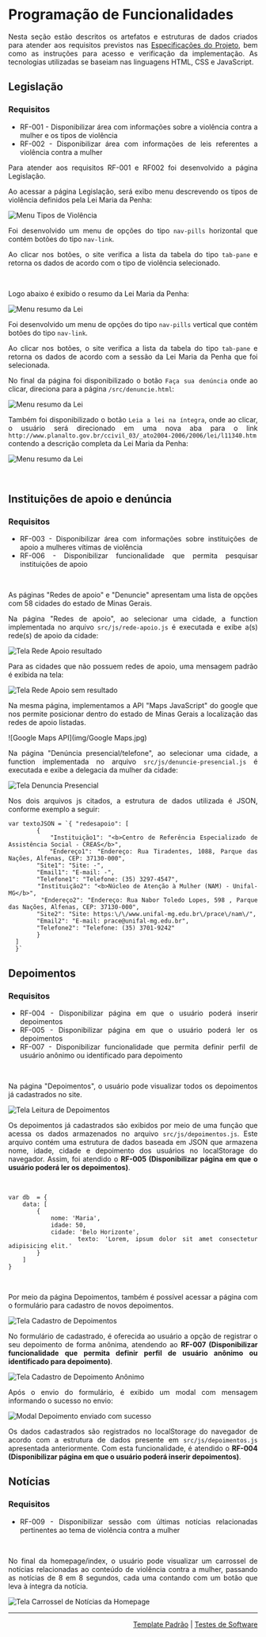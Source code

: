 <div align="justify"> 
  
# Programação de Funcionalidades

Nesta seção estão descritos os artefatos e estruturas de dados criados para atender aos requisitos previstos nas <a href="./especification.md">Especificações do Projeto</a>, bem como as instruções para acesso e verificação da implementação. As tecnologias utilizadas se baseiam nas linguagens HTML, CSS e JavaScript.

## Legislação

### Requisitos

- RF-001 - Disponibilizar área com informações sobre a violência contra a mulher e os tipos de violência
- RF-002 - Disponibilizar área com informações de leis referentes a violência contra a mulher

Para atender aos requisitos RF-001 e RF002 foi desenvolvido a página Legislação.

Ao acessar a página Legislação, será exibo menu descrevendo os tipos de violência definidos pela Lei Maria da Penha:
  
![Menu Tipos de Violência](img/tela-legislacao-tv-resultado.png)
  
Foi desenvolvido um menu de opções do tipo `nav-pills` horizontal que contém botões do tipo `nav-link`.

Ao clicar nos botões, o site verifica a lista da tabela do tipo `tab-pane` e retorna os dados de acordo com o tipo de violência selecionado.

<br/>

Logo abaixo é exibido o resumo da Lei Maria da Penha:
  
![Menu resumo da Lei](img/tela-legislacao-reslei-resultado.png)

Foi desenvolvido um menu de opções do tipo `nav-pills` vertical que contém botões do tipo `nav-link`. 

Ao clicar nos botões, o site verifica a lista da tabela do tipo `tab-pane` e retorna os dados de acordo com a sessão da Lei Maria da Penha que foi selecionada.

No final da página foi disponibilizado o botão `Faça sua denúncia` onde ao clicar, direciona para a página `/src/denuncie.html`:

![Menu resumo da Lei](img/tela-legislacao-btn-deuncia-resultado.png)

Também foi disponibilizado o botão `Leia a lei na íntegra`, onde ao clicar, o usuário será direcionado em uma nova aba para o link `http://www.planalto.gov.br/ccivil_03/_ato2004-2006/2006/lei/l11340.htm` contendo a descrição completa da Lei Maria da Penha:

![Menu resumo da Lei](img/tela-legislacao-btn-lei-comp-resultado.png)

  
<br/>


## Instituições de apoio e denúncia

### Requisitos

- RF-003 - Disponibilizar área com informações sobre instituições de apoio a mulheres vítimas de violência
- RF-006 - Disponibilizar funcionalidade que permita pesquisar instituições de apoio
  
<br/>

As páginas "Redes de apoio" e "Denuncie" apresentam uma lista de opções com 58 cidades do estado de Minas Gerais. 

Na página "Redes de apoio", ao selecionar uma cidade, a function implementada no arquivo `src/js/rede-apoio.js` é executada e exibe a(s) rede(s) de apoio da cidade:
  
![Tela Rede Apoio resultado](img/Tela-Rede-Apoio-resultado.png)

Para as cidades que não possuem redes de apoio, uma mensagem padrão é exibida na tela:

![Tela Rede Apoio sem resultado](img/Tela-Rede-Apoio-semresultado.png)

Na mesma página, implementamos a API "Maps JavaScript" do google que nos permite posicionar dentro do estado de Minas Gerais a localização das redes de apoio listadas.

![Google Maps API](img/Google Maps.jpg)

Na página "Denúncia presencial/telefone", ao selecionar uma cidade, a function implementada no arquivo `src/js/denuncie-presencial.js` é executada e exibe a delegacia da mulher da cidade:

![Tela Denuncia Presencial](img/Tela-Denuncia-Presencial.png)

Nos dois arquivos js citados, a estrutura de dados utilizada é JSON, conforme exemplo a seguir:

```  
var textoJSON = `{ "redesapoio": [
        { 
         "Instituição1": "<b>Centro de Referência Especializado de Assistência Social - CREAS</b>", 
        "Endereço1": "Endereço: Rua Tiradentes, 1088, Parque das Nações, Alfenas, CEP: 37130-000", 
        "Site1": "Site: -", 
        "Email1": "E-mail: -", 
        "Telefone1": "Telefone: (35) 3297-4547", 
        "Instituição2": "<b>Núcleo de Atenção à Mulher (NAM) - Unifal-MG</b>", 
        "Endereço2": "Endereço: Rua Nabor Toledo Lopes, 598 , Parque das Nações, Alfenas, CEP: 37130-000", 
        "Site2": "Site: https:\/\/www.unifal-mg.edu.br\/prace\/nam\/", 
        "Email2": "E-mail: prace@unifal-mg.edu.br", 
        "Telefone2": "Telefone: (35) 3701-9242"
        }
  ]
  }`
```
  
## Depoimentos

### Requisitos

- RF-004 - Disponibilizar página em que o usuário poderá inserir depoimentos
- RF-005 - Disponibilizar página em que o usuário poderá ler os depoimentos
- RF-007 - Disponibilizar funcionalidade que permita definir perfil de usuário anônimo ou identificado para depoimento
  
<br/>

Na página "Depoimentos", o usuário pode visualizar todos os depoimentos já cadastrados no site.

![Tela Leitura de Depoimentos](img/tela-depoimentos-leitura.png)

Os depoimentos já cadastrados são exibidos por meio de uma função que acessa os dados armazenados no arquivo `src/js/depoimentos.js`. Este arquivo contém uma estrutura de dados baseada em JSON que armazena nome, idade, cidade e depoimento dos usuários no localStorage do navegador. Assim, foi atendido o **RF-005 (Disponibilizar página em que o usuário poderá ler os depoimentos)**.

<br/>

```
var db  = {
    data: [
        {
            nome: 'Maria',
            idade: 50,
            cidade: 'Belo Horizonte',
            texto: 'Lorem, ipsum dolor sit amet consectetur adipisicing elit.'
        }
    ]
}
```

<br/>

Por meio da página Depoimentos, também é possível acessar a página com o formulário para cadastro de novos depoimentos.

![Tela Cadastro de Depoimentos](img/tela-depoimentos-cadastro.png)

No formulário de cadastrado, é oferecida ao usuário a opção de registrar o seu depoimento de forma anônima, atendendo ao **RF-007 (Disponibilizar funcionalidade que permita definir perfil de usuário anônimo ou identificado para depoimento)**.

![Tela Cadastro de Depoimento Anônimo](img/tela-depoimentos-anonimo.png)

Após o envio do formulário, é exibido um modal com mensagem informando o sucesso no envio:

![Modal Depoimento enviado com sucesso](img/tela-depoimentos-sucesso.png)

Os dados cadastrados são registrados no localStorage do navegador de acordo com a estrutura de dados presente em `src/js/depoimentos.js` apresentada anteriormente. Com esta funcionalidade, é atendido o **RF-004 (Disponibilizar página em que o usuário poderá inserir depoimentos)**.

## Notícias

### Requisitos
- RF-009 - Disponibilizar sessão com últimas notícias relacionadas pertinentes ao tema de violência contra a mulher

<br/>
  
No final da homepage/index, o usuário pode visualizar um carrossel de notícias relacionadas ao conteúdo de violência contra a mulher, passando as notícias de 8 em 8 segundos, cada uma contando com um botão que leva à íntegra da notícia.

![Tela Carrossel de Notícias da Homepage](img/tela-homepage-carrossel-noticias.jpg)

</div>

<hr>
 
<p align="right"><a href="./template.md">Template Padrão</a> | <a href="./tests.md">Testes de Software</a></p>
